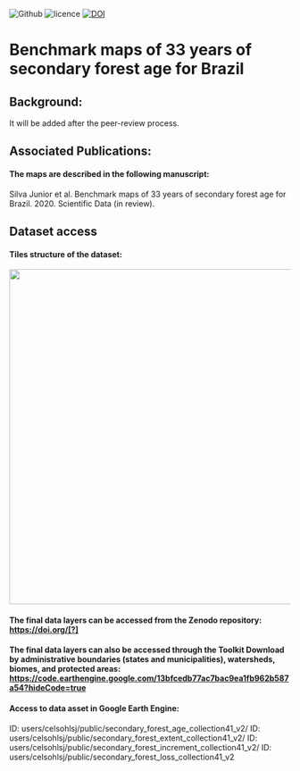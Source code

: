 ![Github](https://img.shields.io/badge/Github-0.0.7-green.svg)
![licence](https://img.shields.io/badge/Licence-GPL--3-blue.svg)
[![DOI](https://zenodo.org/badge/doi/10.5281/zenodo.3734980.svg)](http://dx.doi.org/10.5281/zenodo.3734980)

# Benchmark maps of 33 years of secondary forest age for Brazil


## Background:
It will be added after the peer-review process.

## Associated Publications:
#### The maps are described in the following manuscript:
Silva Junior et al. Benchmark maps of 33 years of secondary forest age for Brazil. 2020. Scientific Data (in review).

## Dataset access
#### Tiles structure of the dataset:
<img src="https://drive.google.com/uc?export=view&id=1l_M7XnboV8dcwBfOxnianpdt9sV6Mcpv" width="600">

#### The final data layers can be accessed from the Zenodo repository: https://doi.org/[?]

#### The final data layers can also be accessed through the Toolkit Download by administrative boundaries (states and municipalities), watersheds, biomes, and protected areas: https://code.earthengine.google.com/13bfcedb77ac7bac9ea1fb962b587a54?hideCode=true

#### Access to data asset in Google Earth Engine:
ID: users/celsohlsj/public/secondary_forest_age_collection41_v2/
ID: users/celsohlsj/public/secondary_forest_extent_collection41_v2/
ID: users/celsohlsj/public/secondary_forest_increment_collection41_v2/
ID: users/celsohlsj/public/secondary_forest_loss_collection41_v2
